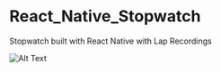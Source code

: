 # React_Native_Stopwatch

Stopwatch built with React Native with Lap Recordings

![Alt Text](https://zippy.gfycat.com/ShockedRemorsefulEyelashpitviper.gif)
